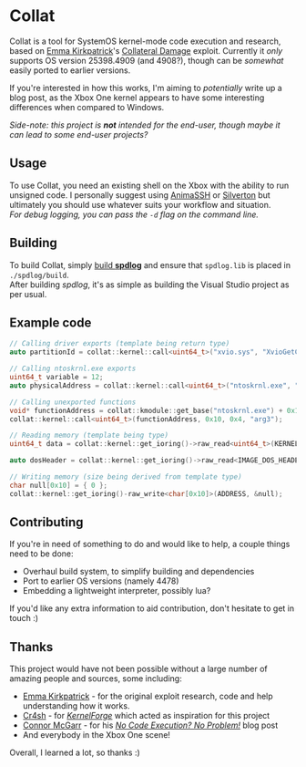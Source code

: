 # Collat
Collat is a tool for SystemOS kernel-mode code execution and research, based on [Emma Kirkpatrick](https://x.com/carrot_c4k3)'s [Collateral Damage](https://github.com/exploits-forsale/collateral-damage) exploit. Currently it *only* supports OS version 25398.4909 (and 4908?), though can be *somewhat* easily ported to earlier versions.  

If you're interested in how this works, I'm aiming to *potentially* write up a blog post, as the Xbox One kernel appears to have some interesting differences when compared to Windows.  

*Side-note: this project is **not** intended for the end-user, though maybe it can lead to some end-user projects?*

## Usage
To use Collat, you need an existing shell on the Xbox with the ability to run unsigned code. I personally suggest using [AnimaSSH](https://github.com/kwsimons/AnimaSSH) or [Silverton](https://github.com/kwsimons/Silverton) but ultimately you should use whatever suits your workflow and situation.   
*For debug logging, you can pass the `-d` flag on the command line.*

## Building
To build Collat, simply [build **spdlog**](https://github.com/gabime/spdlog?tab=readme-ov-file#compiled-version-recommended---much-faster-compile-times) and ensure that `spdlog.lib` is placed in `./spdlog/build`.  
After building *spdlog*, it's as simple as building the Visual Studio project as per usual.  

## Example code
```cpp
// Calling driver exports (template being return type)
auto partitionId = collat::kernel::call<uint64_t>("xvio.sys", "XvioGetCurrentPartitionId");

// Calling ntoskrnl.exe exports
uint64_t variable = 12;
auto physicalAddress = collat::kernel::call<uint64_t>("ntoskrnl.exe", "MmGetPhysicalAddress", &variable);

// Calling unexported functions
void* functionAddress = collat::kmodule::get_base("ntoskrnl.exe") + 0x13371337;
collat::kernel::call<uint64_t>(functionAddress, 0x10, 0x4, "arg3");

// Reading memory (template being type)
uint64_t data = collat::kernel::get_ioring()->raw_read<uint64_t>(KERNEL_BASE + 0x883322);

auto dosHeader = collat::kernel::get_ioring()->raw_read<IMAGE_DOS_HEADER>(KERNEL_BASE);

// Writing memory (size being derived from template type)
char null[0x10] = { 0 };
collat::kernel::get_ioring()-raw_write<char[0x10]>(ADDRESS, &null);

``` 

## Contributing
If you're in need of something to do and would like to help, a couple things need to be done:
- Overhaul build system, to simplify building and dependencies
- Port to earlier OS versions (namely 4478)
- Embedding a lightweight interpreter, possibly lua?

If you'd like any extra information to aid contribution, don't hesitate to get in touch :)

## Thanks
This project would have not been possible without a large number of amazing people and sources, some including:
- [Emma Kirkpatrick](https://x.com/carrot_c4k3) - for the original exploit research, code and help understanding how it works.
- [Cr4sh](https://github.com/Cr4sh/) - for [*KernelForge*](https://github.com/Cr4sh/KernelForge) which acted as inspiration for this project
- [Connor McGarr](https://x.com/33y0re) - for his [*No Code Execution? No Problem!*](https://connormcgarr.github.io/hvci/) blog post
- And everybody in the Xbox One scene!

Overall, I learned a lot, so thanks :)